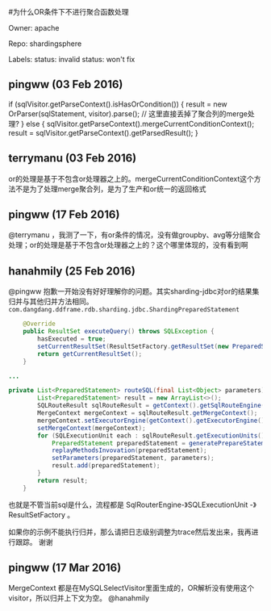 #为什么OR条件下不进行聚合函数处理

Owner: apache

Repo: shardingsphere

Labels: status: invalid status: won't fix 

## pingww (03 Feb 2016)

if (sqlVisitor.getParseContext().isHasOrCondition()) {
            result = new OrParser(sqlStatement, visitor).parse();   //  这里直接丢掉了聚合列的merge处理?
 } else {
            sqlVisitor.getParseContext().mergeCurrentConditionContext();
            result = sqlVisitor.getParseContext().getParsedResult();
 }


## terrymanu (03 Feb 2016)

or的处理是基于不包含or处理器之上的。mergeCurrentConditionContext这个方法不是为了处理merge聚合列，是为了生产和or统一的返回格式


## pingww (17 Feb 2016)

@terrymanu ，我测了一下，有or条件的情况，没有做groupby、avg等分组聚合处理；or的处理是基于不包含or处理器之上的？这个哪里体现的，没有看到啊


## hanahmily (25 Feb 2016)

@pingww 抱歉一开始没有好好理解你的问题。其实sharding-jdbc对or的结果集归并与其他归并方法相同。
`com.dangdang.ddframe.rdb.sharding.jdbc.ShardingPreparedStatement`

``` java
    @Override
    public ResultSet executeQuery() throws SQLException {
        hasExecuted = true;
        setCurrentResultSet(ResultSetFactory.getResultSet(new PreparedStatementExecutor(getContext().getExecutorEngine(), getRoutedPreparedStatements()).executeQuery(), getMergeContext()));
        return getCurrentResultSet();
    }

...

private List<PreparedStatement> routeSQL(final List<Object> parameters) throws SQLException {
        List<PreparedStatement> result = new ArrayList<>();
        SQLRouteResult sqlRouteResult = getContext().getSqlRouteEngine().route(sql, parameters);
        MergeContext mergeContext = sqlRouteResult.getMergeContext();
        mergeContext.setExecutorEngine(getContext().getExecutorEngine());
        setMergeContext(mergeContext);
        for (SQLExecutionUnit each : sqlRouteResult.getExecutionUnits()) {
            PreparedStatement preparedStatement = generatePrepareStatement(getShardingConnection().getConnection(each.getDataSource()), each.getSql());
            replayMethodsInvovation(preparedStatement);
            setParameters(preparedStatement, parameters);
            result.add(preparedStatement);
        }
        return result;
    }
```

也就是不管当前sql是什么，流程都是 SqlRouterEngine-》SQLExecutionUnit -》 ResultSetFactory 。

如果你的示例不能执行归并，那么请把日志级别调整为trace然后发出来，我再进行跟踪。
谢谢


## pingww (17 Mar 2016)

MergeContext 都是在MySQLSelectVisitor里面生成的，OR解析没有使用这个visitor，所以归并上下文为空。 @hanahmily 


